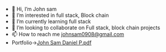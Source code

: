 - 👋 Hi, I’m John sam 
- 👀 I’m interested in full stack, Block chain
- 🌱 I’m currently learning full stack
- 💞️ I’m looking to collaborate on Full stack, block chain projects
- 📫 How to reach me johnsam0908@gmail.com
- Portfolio->[John Sam Daniel P.pdf](https://github.com/John-09/John-09/files/7315277/Resume.pdf)

